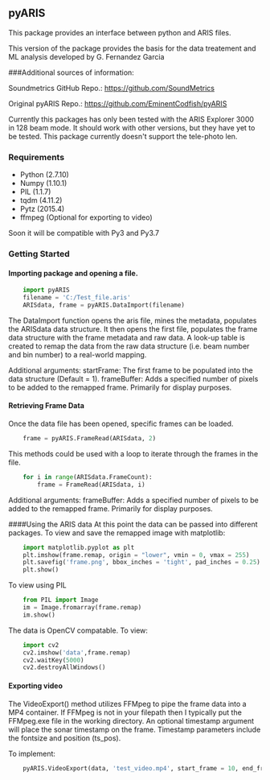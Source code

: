 ## pyARIS

This package provides an interface between python and ARIS files.

This version of the package provides the basis for the data treatement and ML analysis developed by G. Fernandez Garcia

###Additional sources of information:

Soundmetrics GitHub Repo.: https://github.com/SoundMetrics

Original pyARIS Repo.: https://github.com/EminentCodfish/pyARIS

Currently this packages has only been tested with the ARIS Explorer 3000
in 128 beam mode.  It should work with other versions, but they have yet to 
be tested.  This package currently doesn't support the tele-photo len.

### Requirements
* Python (2.7.10)
* Numpy (1.10.1) 
* PIL (1.1.7)
* tqdm (4.11.2)
* Pytz (2015.4)
* ffmpeg (Optional for exporting to video)

Soon it will be compatible with Py3 and Py3.7

### Getting Started

#### Importing package and opening a file.
```python
	import pyARIS
	filename = 'C:/Test_file.aris'
	ARISdata, frame = pyARIS.DataImport(filename)
```

The DataImport function opens the aris file, mines the metadata, populates the ARISdata
data structure.  It then opens the first file, populates the frame data structure with the
frame metadata and raw data.  A look-up table is created to remap the data from the raw
data structure (i.e. beam number and bin number) to a real-world mapping.  

Additional arguments:
startFrame: The first frame to be populated into the data structure (Default = 1). 
frameBuffer: Adds a specified number of pixels to be added to the remapped frame.
	Primarily for display purposes.

#### Retrieving Frame Data

Once the data file has been opened, specific frames can be loaded.  

```python
	frame = pyARIS.FrameRead(ARISdata, 2)
```

This methods could be used with a loop to iterate through the frames in the file. 

```python
	for i in range(ARISdata.FrameCount):
        frame = FrameRead(ARISdata, i)
```

Additional arguments: 
frameBuffer: Adds a specified number of pixels to be added to the remapped frame.
	Primarily for display purposes.

####Using the ARIS data
At this point the data can be passed into different packages.  To view and save
the remapped image with matplotlib:

```python
	import matplotlib.pyplot as plt
	plt.imshow(frame.remap, origin = "lower", vmin = 0, vmax = 255)
	plt.savefig('frame.png', bbox_inches = 'tight', pad_inches = 0.25)
	plt.show()
```

To view using PIL
```python
	from PIL import Image
	im = Image.fromarray(frame.remap)
	im.show()
```

The data is OpenCV compatable.  To view:
```python
	import cv2
	cv2.imshow('data',frame.remap)
	cv2.waitKey(5000)
	cv2.destroyAllWindows()
```

#### Exporting video
The VideoExport() method utilizes FFMpeg to pipe the frame data into a MP4 container.
If FFMpeg is not in your filepath then I typically put the FFMpeg.exe file in the 
working directory.  An optional timestamp argument will place the sonar timestamp on 
the frame.  Timestamp parameters include the fontsize and position (ts_pos).

To implement:
```python
	pyARIS.VideoExport(data, 'test_video.mp4', start_frame = 10, end_frame = 50, timestamp = True, fontsize=30, ts_pos = (10,1200))
```
